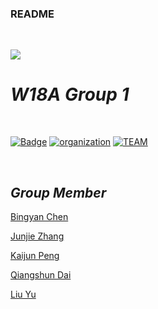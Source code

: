 ### README



<br>

  





![](https://www.labarchives.com/wp-content/uploads/2017/03/university_sydney.png)

# ***W18A Group 1***

<br>

[![Badge](https://img.shields.io/badge/UNIT-SOFT2412-%23FF4D5B.svg?style=flat-square)](https://www.sydney.edu.au/courses/units-of-study/2020/soft/soft2412.html)    [![organization](https://img.shields.io/badge/ORG-SOFT2412_2020_S2-green.svg?style=flat-square)](https://github.sydney.edu.au/SOFT2412-2020S2)    [![TEAM](https://img.shields.io/badge/GROUP-W18A_1-blue.svg?style=flat-square)](https://github.sydney.edu.au/orgs/SOFT2412-2020S2/teams/w18a-group-1)

<br>

## ***Group Member***

[Bingyan Chen](https://github.sydney.edu.au/bche4196)

[Junjie Zhang](https://github.sydney.edu.au/jzha5330)

[Kaijun Peng](https://github.sydney.edu.au/kpen8119)

[Qiangshun Dai](https://github.sydney.edu.au/qdai4035)

[Liu Yu](https://github.sydney.edu.au/liyu0792)  

<br>


